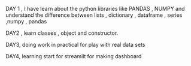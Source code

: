 DAY 1 ,
I have learn about the python libraries
like PANDAS , NUMPY 
and understand the difference between lists , dictionary , dataframe , series ,numpy , pandas

DAY2 ,
learn classes , object and constructor.

DAY3, 
doing work in practical for play with real data sets

DAY4,
learning start for streamlit for making dashboard
